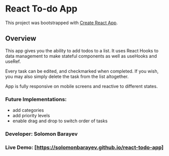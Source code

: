 # React To-do App

This project was bootstrapped with [Create React App](https://github.com/facebook/create-react-app).

## Overview

This app gives you the ability to add todos to a list. It uses React Hooks to data management to make stateful components as well as useHooks and useRef.

Every task can be edited, and checkmarked when completed. If you wish, you may also simply delete the task from the list altogether.

App is fully responsive on mobile screens and reactive to different states.

### Future Implementations:
 - add categories
 - add priority levels
 - enable drag and drop to switch order of tasks

### Developer: Solomon Barayev

### Live Demo: [https://solomonbarayev.github.io/react-todo-app]
